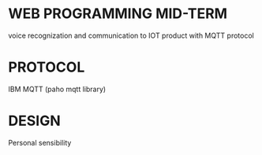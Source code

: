 # WEB PROGRAMMING MID-TERM
voice recognization and communication to IOT product with MQTT protocol

# PROTOCOL
IBM MQTT (paho mqtt library)

# DESIGN
Personal sensibility
